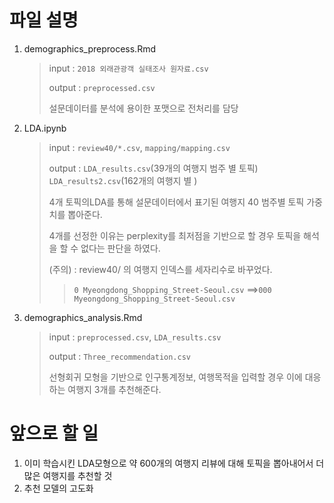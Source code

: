 # 파일 설명

1. demographics_preprocess.Rmd

   > input : `2018 외래관광객 실태조사 원자료.csv`
   >
   > output : `preprocessed.csv`
   >
   > 설문데이터를 분석에 용이한 포맷으로 전처리를 담당

2. LDA.ipynb

   > input : `review40/*.csv`, `mapping/mapping.csv`
   >
   > output : `LDA_results.csv`(39개의 여행지 범주 별 토픽) `LDA_results2.csv`(162개의 여행지 별 )
   >
   > 4개 토픽의LDA를 통해 설문데이터에서 표기된 여행지 40 범주별 토픽 가중치를 뽑아준다.
   >
   > 4개를 선정한 이유는 perplexity를 최저점을 기반으로 할 경우 토픽을 해석을 할 수 없다는 판단을 하였다.
   >
   > (주의) : review40/ 의 여행지 인덱스를 세자리수로 바꾸었다. 
   >
   > > `0 Myeongdong_Shopping_Street-Seoul.csv` ==>`000 Myeongdong_Shopping_Street-Seoul.csv`

3. demographics_analysis.Rmd

   > input : `preprocessed.csv`, `LDA_results.csv`
   >
   > output : `Three_recommendation.csv`
   >
   > 선형회귀 모형을 기반으로 인구통계정보, 여행목적을 입력할 경우 이에 대응하는 여행지 3개를 추천해준다.

# 앞으로 할 일

1. 이미 학습시킨 LDA모형으로 약 600개의 여행지 리뷰에 대해 토픽을 뽑아내어서 더 많은 여행지를 추천할 것
2. 추천 모델의 고도화
